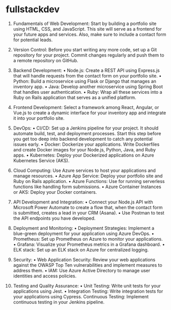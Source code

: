 # fullstackdev

1. Fundamentals of Web Development: Start by building a portfolio site using HTML, CSS, and JavaScript. This site will serve as a frontend for your future apps and services. Also, make sure to include a contact form for potential leads.

2. Version Control: Before you start writing any more code, set up a Git repository for your project. Commit changes regularly and push them to a remote repository on GitHub.

3. Backend Development:
• Node.js: Create a REST API using Express.js that will handle requests from the contact form on your portfolio site.
• Python: Build a microservice using Flask or Django that manages an inventory app.
• Java: Develop another microservice using Spring Boot that handles user authentication.
• Ruby: Wrap all these services into a Ruby on Rails application that serves as a unified platform.
4. Frontend Development: Select a framework among React, Angular, or Vue.js to create a dynamic interface for your inventory app and integrate it into your portfolio site.

5. DevOps:
• CI/CD: Set up a Jenkins pipeline for your project. It should automate build, test, and deployment processes. Start this step before you get too deep into backend development to catch any potential issues early.
• Docker: Dockerize your applications. Write Dockerfiles and create Docker images for your Node.js, Python, Java, and Ruby apps.
• Kubernetes: Deploy your Dockerized applications on Azure Kubernetes Service (AKS).
6. Cloud Computing: Use Azure services to host your applications and manage resources.
• Azure App Service: Deploy your portfolio site and Ruby on Rails application.
• Azure Functions: Use for running serverless functions like handling form submissions.
• Azure Container Instances or AKS: Deploy your Docker containers.

7. API Development and Integration:
• Connect your Node.js API with Microsoft Power Automate to create a flow that, when the contact form is submitted, creates a lead in your CRM (Asana).
• Use Postman to test the API endpoints you have developed.

8. Deployment and Monitoring:
• Deployment Strategies: Implement a blue-green deployment for your application using Azure DevOps.
• Prometheus: Set up Prometheus on Azure to monitor your applications.
• Grafana: Visualize your Prometheus metrics in a Grafana dashboard.
• ELK stack: Set up an ELK stack on Azure for centralized logging.

9. Security:
• Web Application Security: Review your web applications against the OWASP Top Ten vulnerabilities and implement measures to address them.
• IAM: Use Azure Active Directory to manage user identities and access policies.

10. Testing and Quality Assurance:
• Unit Testing: Write unit tests for your applications using Jest.
• Integration Testing: Write integration tests for your applications using Cypress.
Continuous Testing: Implement continuous testing in your Jenkins pipeline.

